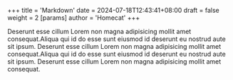 +++
title = 'Markdown'
date = 2024-07-18T12:43:41+08:00
draft = false
weight = 2
[params]
    author = 'Homecat'
+++

Deserunt esse cillum Lorem non magna adipisicing mollit amet consequat.Aliqua qui id do esse sunt eiusmod id deserunt eu nostrud aute sit ipsum. Deserunt esse cillum Lorem non magna adipisicing mollit amet consequat.Aliqua qui id do esse sunt eiusmod id deserunt eu nostrud aute sit ipsum. Deserunt esse cillum Lorem non magna adipisicing mollit amet consequat.